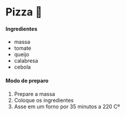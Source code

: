 # Pizza :pizza: 

#### Ingredientes

* massa
* tomate
* queijo
* calabresa
* cebola



#### Modo de preparo

1. Prepare a massa
2. Coloque os ingredientes
3. Asse em um forno por 35 minutos a 220 Cº
